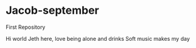 # Jacob-september
First Repository

Hi world
Jeth here, love being alone and drinks
Soft music makes my day
